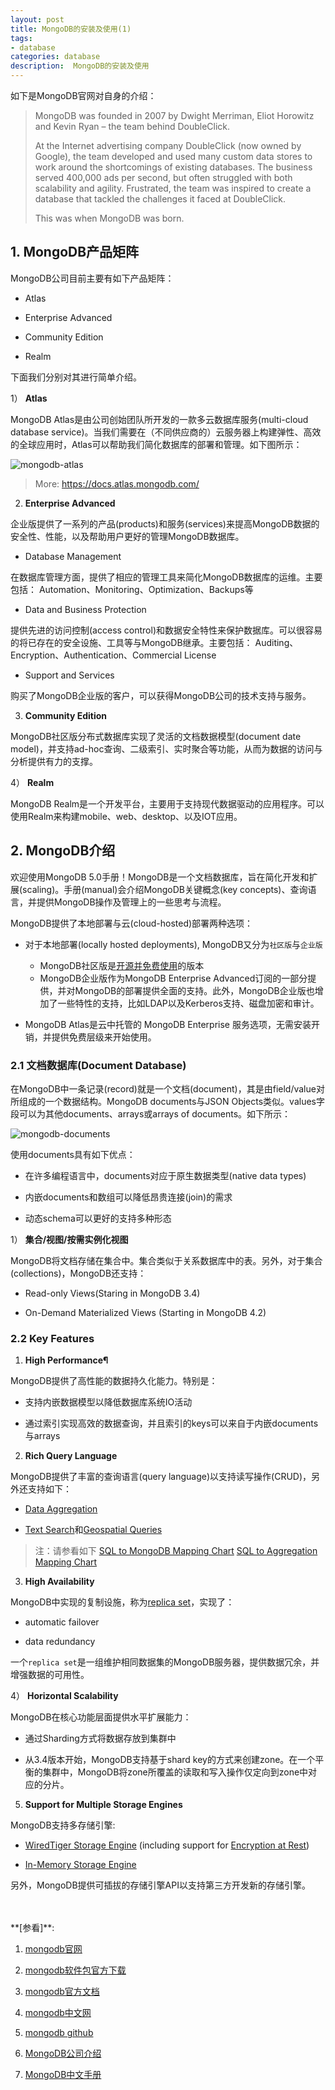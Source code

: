 ```yaml
---
layout: post
title: MongoDB的安装及使用(1)
tags:
- database
categories: database
description:  MongoDB的安装及使用
---
```


如下是MongoDB官网对自身的介绍：
>MongoDB was founded in 2007 by Dwight Merriman, Eliot Horowitz and Kevin Ryan – the team behind DoubleClick.
>
>At the Internet advertising company DoubleClick (now owned by Google), the team developed and used many custom data stores to work around the shortcomings of existing databases. The business served 400,000 ads per second, but often struggled with both scalability and agility. Frustrated, the team was inspired to create a database that tackled the challenges it faced at DoubleClick.
>
>This was when MongoDB was born.


<!-- more -->

## 1. MongoDB产品矩阵
MongoDB公司目前主要有如下产品矩阵：

* Atlas

* Enterprise Advanced

* Community Edition

* Realm

下面我们分别对其进行简单介绍。

1） **Atlas**

MongoDB Atlas是由公司创始团队所开发的一款多云数据库服务(multi-cloud database service)。当我们需要在（不同供应商的）云服务器上构建弹性、高效的全球应用时，Atlas可以帮助我们简化数据库的部署和管理。如下图所示：

![mongodb-atlas](https://ivanzz1001.github.io/records/assets/img/db/mongodb/atlas-plp-hero.svg)

>More: https://docs.atlas.mongodb.com/

2) **Enterprise Advanced**

企业版提供了一系列的产品(products)和服务(services)来提高MongoDB数据的安全性、性能，以及帮助用户更好的管理MongoDB数据库。

* Database Management

在数据库管理方面，提供了相应的管理工具来简化MongoDB数据库的运维。主要包括： Automation、Monitoring、Optimization、Backups等

* Data and Business Protection 

提供先进的访问控制(access control)和数据安全特性来保护数据库。可以很容易的将已存在的安全设施、工具等与MongoDB继承。主要包括： Auditing、Encryption、Authentication、Commercial License

* Support and Services 

购买了MongoDB企业版的客户，可以获得MongoDB公司的技术支持与服务。

3) **Community Edition**

MongoDB社区版分布式数据库实现了灵活的文档数据模型(document date model)，并支持ad-hoc查询、二级索引、实时聚合等功能，从而为数据的访问与分析提供有力的支撑。

4） **Realm**

MongoDB Realm是一个开发平台，主要用于支持现代数据驱动的应用程序。可以使用Realm来构建mobile、web、desktop、以及IOT应用。

## 2. MongoDB介绍
欢迎使用MongoDB 5.0手册！MongoDB是一个文档数据库，旨在简化开发和扩展(scaling)。手册(manual)会介绍MongoDB关键概念(key concepts)、查询语言，并提供MongoDB操作及管理上的一些思考与流程。

MongoDB提供了本地部署与云(cloud-hosted)部署两种选项：

* 对于本地部署(locally hosted deployments), MongoDB又分为```社区版```与```企业版```
    * MongoDB社区版是[开源并免费使用](https://github.com/mongodb/mongo)的版本
	* MongoDB企业版作为MongoDB Enterprise Advanced订阅的一部分提供，并对MongoDB的部署提供全面的支持。此外，MongoDB企业版也增加了一些特性的支持，比如LDAP以及Kerberos支持、磁盘加密和审计。
	
* MongoDB Atlas是云中托管的 MongoDB Enterprise 服务选项，无需安装开销，并提供免费层级来开始使用。

### 2.1 文档数据库(Document Database)
在MongoDB中一条记录(record)就是一个文档(document)，其是由field/value对所组成的一个数据结构。MongoDB documents与JSON Objects类似。values字段可以为其他documents、arrays或arrays of documents。如下所示：

![mongodb-documents](https://ivanzz1001.github.io/records/assets/img/db/mongodb/crud-annotated-document.bakedsvg.svg)

使用documents具有如下优点：

* 在许多编程语言中，documents对应于原生数据类型(native data types)

* 内嵌documents和数组可以降低昂贵连接(join)的需求

* 动态schema可以更好的支持多种形态

1） **集合/视图/按需实例化视图**

MongoDB将文档存储在集合中。集合类似于关系数据库中的表。另外，对于集合(collections)，MongoDB还支持：

* Read-only Views(Staring in MongoDB 3.4)

* On-Demand Materialized Views (Starting in MongoDB 4.2)

### 2.2 Key Features 
1) **High Performance¶**

MongoDB提供了高性能的数据持久化能力。特别是：

* 支持内嵌数据模型以降低数据库系统IO活动

* 通过索引实现高效的数据查询，并且索引的keys可以来自于内嵌documents与arrays

2) **Rich Query Language**

MongoDB提供了丰富的查询语言(query language)以支持读写操作(CRUD)，另外还支持如下：

* [Data Aggregation](https://docs.mongodb.com/manual/core/aggregation-pipeline/)

* [Text Search](https://docs.mongodb.com/manual/text-search/)和[Geospatial Queries](https://docs.mongodb.com/manual/tutorial/geospatial-tutorial/)

>注：请参看如下
> [SQL to MongoDB Mapping Chart](https://docs.mongodb.com/manual/reference/sql-comparison/)
> [SQL to Aggregation Mapping Chart](https://docs.mongodb.com/manual/reference/sql-aggregation-comparison/)

3) **High Availability**

MongoDB中实现的复制设施，称为[replica set](https://docs.mongodb.com/manual/replication/)，实现了：

* automatic failover

* data redundancy

一个```replica set```是一组维护相同数据集的MongoDB服务器，提供数据冗余，并增强数据的可用性。

4） **Horizontal Scalability**

MongoDB在核心功能层面提供水平扩展能力：

* 通过Sharding方式将数据存放到集群中

* 从3.4版本开始，MongoDB支持基于shard key的方式来创建zone。在一个平衡的集群中，MongoDB将zone所覆盖的读取和写入操作仅定向到zone中对应的分片。

5) **Support for Multiple Storage Engines**

MongoDB支持多存储引擎:

* [WiredTiger Storage Engine](https://docs.mongodb.com/manual/core/wiredtiger/) (including support for [Encryption at Rest](https://docs.mongodb.com/manual/core/security-encryption-at-rest/))

* [In-Memory Storage Engine](https://docs.mongodb.com/manual/core/inmemory/)

另外，MongoDB提供可插拔的存储引擎API以支持第三方开发新的存储引擎。





<br />
<br />
**[参看]**:

1. [mongodb官网](https://www.mongodb.com/)

2. [mongodb软件包官方下载](https://www.mongodb.com/try/download/community)

3. [mongodb官方文档](https://docs.mongodb.com/)

4. [mongodb中文网](https://www.mongodb.org.cn/)

5. [mongodb github](https://github.com/mongodb)

6. [MongoDB公司介绍](https://www.mongodb.com/en/company)

7. [MongoDB中文手册](https://docs.mongoing.com/)

<br />
<br />
<br />

